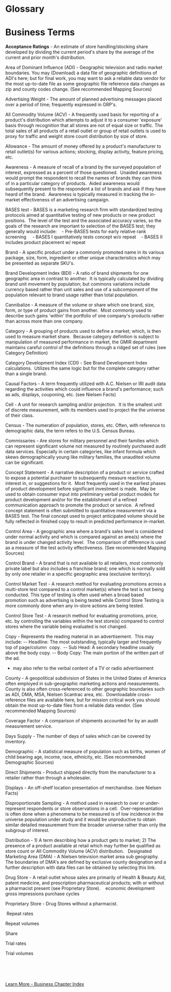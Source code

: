 
# Glossary
# Business Terms



<b>Acceptance Ratings</b> - An estimate of store handling/stocking share developed by dividing the current period's share by the average of the current and prior month's distribution.

Area of Dominant Influence (ADI) - Geographic television and radio market boundaries. You may (Download) a data file of geographic definitions of ADI's here; but for final work, you may want to ask a reliable data vendor for the most up-to-date file as some geographic file reference data changes as zip and county codes change. (See recommended Mapping Sources)

Advertising Weight - The amount of planned advertising messages placed over a period of time; frequently expressed in GRP's.

All Commodity Volume (ACV) - A frequently used basis for reporting of a product's distribution which attempts to adjust it to a consumer 'exposure' basis through recognition that all stores are not of equal size or traffic. The total sales of all products of a retail outlet or group of retail outlets is used to proxy for traffic and weight store count distribution by size of store.

Allowance - The amount of money offered by a product's manufacturer to retail outlet(s) for various actions; stocking, display activity, feature pricing, etc.

Awareness - A measure of recall of a brand by the surveyed population of interest, expressed as a percent of those questioned.  Unaided awareness would prompt the respondent to recall the names of brands they can think of in a particular category of products.  Aided awareness would subsequently present to the respondent a list of brands and ask if they have heard of the brand.  Awareness is typically measured in tracking the in-market effectiveness of an advertising campaign.

BASES test - BASES is a marketing research firm with standardized testing protocols aimed at quantitative testing of new products or new product positions.  The level of the test and the associated accuracy varies, so the goals of the research are important to selection of the BASES test; they generally would include:
   - Pre-BASES tests for early relative rank screening 
   - BASES I quantitatively tests concept w/o repeat
   - BASES II includes product placement w/ repeat  

Brand - A specific product under a commonly promoted name in its various package, size, form, ingredient or other unique characteristics which may be presented as separate SKU's.

Brand Development Index (BDI) - A ratio of brand shipments for one geographic area in contrast to another.  It is typically calculated by dividing brand unit movement by population; but commons variations include currency based rather than unit sales and use of a subcomponent of the population relevant to brand usage rather than total population.

Cannibalize - A measure of the volume or share which one brand, size, form, or type of product gains from another.  Most commonly used to describe such gains 'within' the portfolio of one company's products rather than across more than one company.

Category - A grouping of products used to define a market; which, is then used to measure market share.  Because category definition is subject to manipulation of measured performance in market, the GMIR department maintains careful control of the definitions through a ridged set of rules (see Category Definition)

Category Development Index (CDI) - See Brand Development Index calculations.  Utilizes the same logic but for the complete category rather than a single brand.

Causal Factors - A term frequently utilized with A.C. Nielsen or IRI audit data regarding the activities which could influence a brand's performance; such as ads, displays, couponing, etc. (see Nielsen Facts)

Cell - A unit for research sampling and/or projection.  It is the smallest unit of discrete measurement, with its members used to project the the universe of their class.

Census - The numeration of population, stores, etc. Often, with reference to demographic data, the term refers to the U.S. Census Bureau. 

Commissaries - Are stores for military personnel and their families which can represent significant volume not measured by routinely purchased audit data services. Especially in certain categories, like infant formula which skews demographically young like military families, the unaudited volume can be significant.

Concept Statement - A narrative description of a product or service crafted to expose a potential purchaser to subsequently measure reaction to, interest in, or suggestions for it.  Most frequently used in the earliest phases of product development before significant investment is made.  May be used to obtain consumer input into preliminary verbal product models for product development and/or for the establishment of a refined communication approach to promote the product or service.  A refined concept statement is often submitted to quantitative measurement via a BASES test. The final concept used to project anticipated volume should be fully reflected in finished copy to result in predicted performance in-market.

Control Area - A geographic area where a brand's sales level is considered under normal activity and which is compared against an area(s) where the brand is under changed activity level.  The comparison of difference is used as a measure of the test activity effectiveness. (See recommended Mapping Sources)

Control Brand - A brand that is not available to all retailers, most commonly private label but also includes a franchise brand; one which is normally sold by only one retailer in a specific geographic area (exclusive territory).

Control Market Test - A research method for evaluating promotions across a multi-store test compared to a control market(s) where the test is not being conducted. This type of testing is often used when a broad based promotion such as advertising is being tested while Control Store Testing is more commonly done when any in-store actions are being tested.

Control Store Test - A research method for evaluating promotions, price, etc. by controlling the variables within the test store(s) compared to control stores where the variable being evaluated is not changed.

Copy - Represents the reading material in an advertisement.  This may include:
-- Headline: The most outstanding, typically larger and frequently top of page/column  copy. 
-- Sub Head: A secondary headline usually above the body copy.
-- Body Copy: The main portion of the written part of the ad.
* may also refer to the verbal content of a TV or radio advertisement

County - A geopolitical subdivision of States in the United States of America often employed in sub-geographic marketing actions and measurements. County is also often cross-referenced to other geographic boundaries such as ADI, DMA, MSA, Nielsen Scantrac area, etc.  Downloadable cross-reference files are available here, but for mission critical work you should obtain the most up-to-date files from a reliable data vendor. (See recommended Mapping Sources)

Coverage Factor - A comparison of shipments accounted for by an audit measurement service.

Days Supply - The number of days of sales which can be covered by inventory.

Demographic - A statistical measure of population such as births, women of child bearing age, income, race, ethnicity, etc. (See recommended Demographic Sources)

Direct Shipments - Product shipped directly from the manufacturer to a retailer rather than through a wholesaler.

Displays - An off-shelf location presentation of merchandise. (see Nielsen Facts)

Disproportionate Sampling - A method used in research to over or under-represent respondents or store observations in a cell.  Over-representation is often done when a phenomena to be measured is of low incidence in the universe population under study and it would be unproductive to obtain similar detailed measurement from the broader universe rather than only the subgroup of interest.

Distribution - 1) A term describing how a product gets to market; 2) The presence of a product available at retail which may further be qualified as store count or All Commodity Volume (ACV) distribution.
 
Designated Marketing Area (DMA) - A Nielsen television market area sub geography. The boundaries of DMA's are defined by exclusive county designation and a further description with data files can be obtained by selecting this link.

Drug Store - A retail outlet whose sales are primarily of Health & Beauty Aid, patent medicine, and prescription pharmaceutical products; with or without a pharmacist present (see Proprietary Store). 
  economic development gross impressions purchase cycles

Proprietary Store - Drug Stores without a pharmacist.

 Repeat rates

Repeat volumes

Share 

Trial rates 

Trial volumes


<br>
<br>
<br>

[Learn More - Business Chapter Index](../chapters.md#business)
